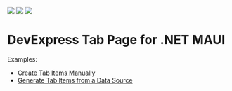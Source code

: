 <!-- default badges list -->
![](https://img.shields.io/endpoint?url=https://codecentral.devexpress.com/api/v1/VersionRange/392259258/21.2.1%2B)
[![](https://img.shields.io/badge/Open_in_DevExpress_Support_Center-FF7200?style=flat-square&logo=DevExpress&logoColor=white)](https://supportcenter.devexpress.com/ticket/details/T1018960)
[![](https://img.shields.io/badge/📖_How_to_use_DevExpress_Examples-e9f6fc?style=flat-square)](https://docs.devexpress.com/GeneralInformation/403183)
<!-- default badges end -->
# DevExpress Tab Page for .NET MAUI

Examples:

- [Create Tab Items Manually](./CS/CreateTabItemsManually)  
- [Generate Tab Items from a Data Source](./CS/GenerateTabItemsFromDataSource)  
